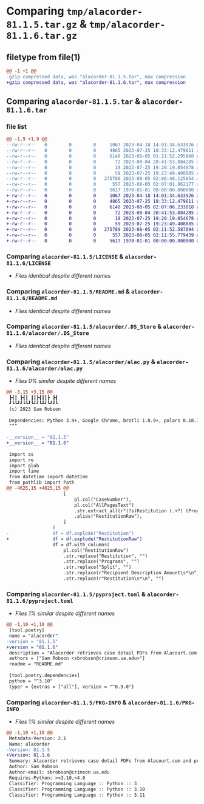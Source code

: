 # Comparing `tmp/alacorder-81.1.5.tar.gz` & `tmp/alacorder-81.1.6.tar.gz`

## filetype from file(1)

```diff
@@ -1 +1 @@
-gzip compressed data, was "alacorder-81.1.5.tar", max compression
+gzip compressed data, was "alacorder-81.1.6.tar", max compression
```

## Comparing `alacorder-81.1.5.tar` & `alacorder-81.1.6.tar`

### file list

```diff
@@ -1,9 +1,9 @@
--rw-r--r--   0        0        0     1067 2023-04-18 14:01:34.633926 alacorder-81.1.5/LICENSE
--rw-r--r--   0        0        0     4865 2023-07-25 18:33:12.479611 alacorder-81.1.5/README.md
--rw-r--r--   0        0        0     6148 2023-08-05 01:21:52.295960 alacorder-81.1.5/alacorder/.DS_Store
--rw-r--r--   0        0        0       72 2023-08-04 20:41:53.084285 alacorder-81.1.5/alacorder/.ipynb_checkpoints/Untitled-checkpoint.ipynb
--rw-r--r--   0        0        0       19 2023-07-25 19:20:19.054678 alacorder-81.1.5/alacorder/__init__.py
--rw-r--r--   0        0        0       59 2023-07-25 19:23:49.408885 alacorder-81.1.5/alacorder/__main__.py
--rw-r--r--   0        0        0   275786 2023-08-05 02:06:48.125054 alacorder-81.1.5/alacorder/alac.py
--rw-r--r--   0        0        0      557 2023-08-05 02:07:01.862177 alacorder-81.1.5/pyproject.toml
--rw-r--r--   0        0        0     5617 1970-01-01 00:00:00.000000 alacorder-81.1.5/PKG-INFO
+-rw-r--r--   0        0        0     1067 2023-04-18 14:01:34.633926 alacorder-81.1.6/LICENSE
+-rw-r--r--   0        0        0     4865 2023-07-25 18:33:12.479611 alacorder-81.1.6/README.md
+-rw-r--r--   0        0        0     6148 2023-08-05 02:07:06.233018 alacorder-81.1.6/alacorder/.DS_Store
+-rw-r--r--   0        0        0       72 2023-08-04 20:41:53.084285 alacorder-81.1.6/alacorder/.ipynb_checkpoints/Untitled-checkpoint.ipynb
+-rw-r--r--   0        0        0       19 2023-07-25 19:20:19.054678 alacorder-81.1.6/alacorder/__init__.py
+-rw-r--r--   0        0        0       59 2023-07-25 19:23:49.408885 alacorder-81.1.6/alacorder/__main__.py
+-rw-r--r--   0        0        0   275789 2023-08-05 02:11:52.587094 alacorder-81.1.6/alacorder/alac.py
+-rw-r--r--   0        0        0      557 2023-08-05 02:11:55.779439 alacorder-81.1.6/pyproject.toml
+-rw-r--r--   0        0        0     5617 1970-01-01 00:00:00.000000 alacorder-81.1.6/PKG-INFO
```

### Comparing `alacorder-81.1.5/LICENSE` & `alacorder-81.1.6/LICENSE`

 * *Files identical despite different names*

### Comparing `alacorder-81.1.5/README.md` & `alacorder-81.1.6/README.md`

 * *Files identical despite different names*

### Comparing `alacorder-81.1.5/alacorder/.DS_Store` & `alacorder-81.1.6/alacorder/.DS_Store`

 * *Files identical despite different names*

### Comparing `alacorder-81.1.5/alacorder/alac.py` & `alacorder-81.1.6/alacorder/alac.py`

 * *Files 0% similar despite different names*

```diff
@@ -3,15 +3,15 @@
 ┣┫┃ ┣┫┃ ┃┃┣┫┃┃┣ ┣┫
 ┛┗┗┛┛┗┗┛┗┛┛┗┻┛┗┛┛┗
 (c) 2023 Sam Robson
 
 Dependencies: Python 3.9+, Google Chrome, brotli 1.0.9+, polars 0.18.1+, pymupdf 1.21.1+, rich 13.3.3+, selenium 4.8.3+, typer 0.9.0+, xlsx2csv 0.8.1+, xlsxwriter 3.0.9+
 """
 
-__version__ = "81.1.5"
+__version__ = "81.1.6"
 
 import os
 import re
 import glob
 import time
 from datetime import datetime
 from pathlib import Path
@@ -4625,15 +4625,15 @@
                     [
                         pl.col("CaseNumber"),
                         pl.col("AllPagesText")
                         .str.extract_all(r"(?s)Restitution (.+?) (Programs|Split)")
                         .alias("RestitutionRaw"),
                     ]
                 )
-                df = df.explode("Restitution")
+                df = df.explode("RestitutionRaw")
                 df = df.with_columns(
                     pl.col("RestitutionRaw")
                     .str.replace("Restitution", "")
                     .str.replace("Programs", "")
                     .str.replace("Split", "")
                     .str.replace(r"Recipient Description Amount\s*\n", "")
                     .str.replace(r"Restitution\s*\n", "")
```

### Comparing `alacorder-81.1.5/pyproject.toml` & `alacorder-81.1.6/pyproject.toml`

 * *Files 1% similar despite different names*

```diff
@@ -1,10 +1,10 @@
 [tool.poetry]
 name = "alacorder"
-version = "81.1.5"
+version = "81.1.6"
 description = "Alacorder retrieves case detail PDFs from Alacourt.com and processes them into data tables suitable for research purposes."
 authors = ["Sam Robson <sbrobson@crimson.ua.edu>"]
 readme = "README.md"
 
 [tool.poetry.dependencies]
 python = "^3.10"
 typer = {extras = ["all"], version = "^0.9.0"}
```

### Comparing `alacorder-81.1.5/PKG-INFO` & `alacorder-81.1.6/PKG-INFO`

 * *Files 1% similar despite different names*

```diff
@@ -1,10 +1,10 @@
 Metadata-Version: 2.1
 Name: alacorder
-Version: 81.1.5
+Version: 81.1.6
 Summary: Alacorder retrieves case detail PDFs from Alacourt.com and processes them into data tables suitable for research purposes.
 Author: Sam Robson
 Author-email: sbrobson@crimson.ua.edu
 Requires-Python: >=3.10,<4.0
 Classifier: Programming Language :: Python :: 3
 Classifier: Programming Language :: Python :: 3.10
 Classifier: Programming Language :: Python :: 3.11
```

